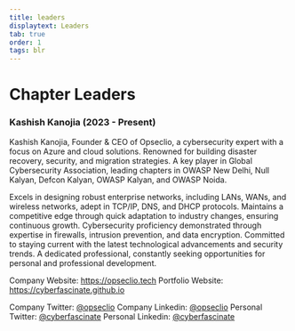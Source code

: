 ```yaml
---
title: leaders
displaytext: Leaders
tab: true
order: 1
tags: blr
---
```




# **Chapter Leaders**
### Kashish Kanojia (2023 - Present)

Kashish Kanojia, Founder & CEO of Opseclio, a cybersecurity expert with a focus on Azure and cloud solutions. Renowned for building disaster recovery, security, and migration strategies. A key player in Global Cybersecurity Association, leading chapters in OWASP New Delhi, Null Kalyan, Defcon Kalyan, OWASP Kalyan, and OWASP Noida. 

Excels in designing robust enterprise networks, including LANs, WANs, and wireless networks, adept in TCP/IP, DNS, and DHCP protocols. Maintains a competitive edge through quick adaptation to industry changes, ensuring continuous growth. Cybersecurity proficiency demonstrated through expertise in firewalls, intrusion prevention, and data encryption. Committed to staying current with the latest technological advancements and security trends. A dedicated professional, constantly seeking opportunities for personal and professional development.

Company Website: <https://opseclio.tech>
Portfolio Website: <https://cyberfascinate.github.io>

Company Twitter: [@opseclio](https://www.twitter.com/opseclio)
Company Linkedin: [@opseclio](https://www.linkedin.com/company/opseclio)
Personal Twitter: [@cyberfascinate](https://www.twitter.com/cyberfascinate) 
Personal Linkedin: [@cyberfascinate](https://www.linkedin.com/in/cyberfascinate)